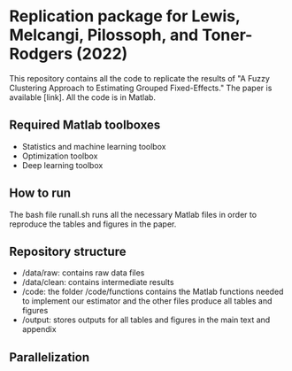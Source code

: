 # Replication package for Lewis, Melcangi, Pilossoph, and Toner-Rodgers (2022)

This repository contains all the code to replicate the results of  "A Fuzzy Clustering Approach to Estimating Grouped Fixed-Effects." The paper is available [link]. All the code is in Matlab.

## Required Matlab toolboxes

- Statistics and machine learning toolbox
- Optimization toolbox
- Deep learning toolbox

## How to run

The bash file runall.sh runs all the necessary Matlab files in order to reproduce the tables and figures in the paper. 

## Repository structure

- /data/raw: contains raw data files
- /data/clean: contains intermediate results
- /code: the folder /code/functions contains the Matlab functions needed to implement our estimator and the other files produce all tables and figures
- /output: stores outputs for all tables and figures in the main text and appendix

## Parallelization







